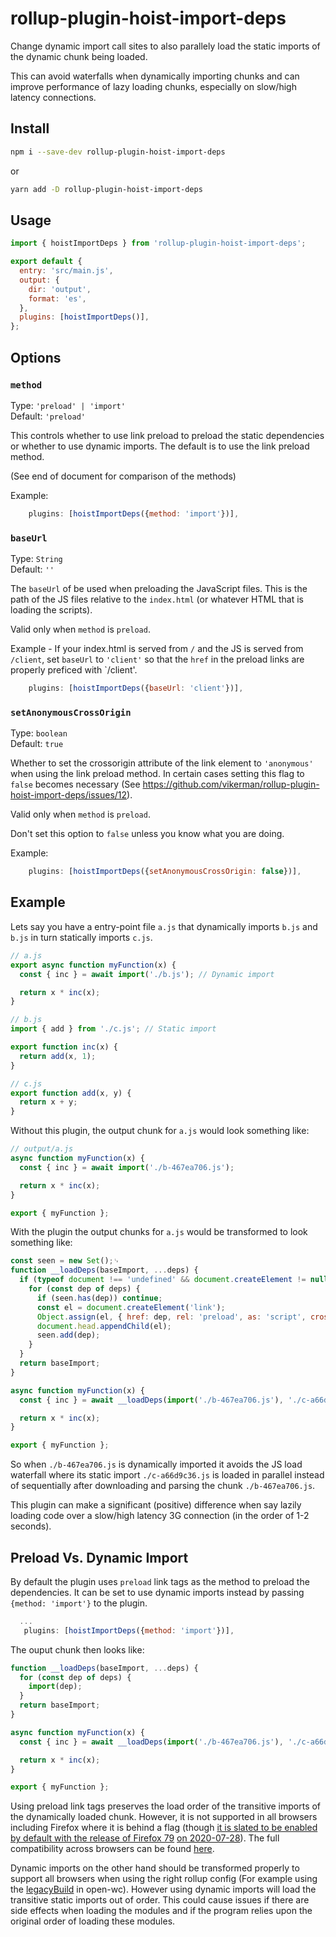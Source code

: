 # rollup-plugin-hoist-import-deps

Change dynamic import call sites to also parallely load the static imports of the dynamic chunk being loaded.

This can avoid waterfalls when dynamically importing chunks and can improve performance of lazy loading chunks, especially on slow/high latency connections.

## Install

```sh
npm i --save-dev rollup-plugin-hoist-import-deps
```

or

```sh
yarn add -D rollup-plugin-hoist-import-deps
```

## Usage

```js
import { hoistImportDeps } from 'rollup-plugin-hoist-import-deps';

export default {
  entry: 'src/main.js',
  output: {
    dir: 'output',
    format: 'es',
  },
  plugins: [hoistImportDeps()],
};
```

## Options

### `method`

Type: `'preload' | 'import'`<br>
Default: `'preload'`

This controls whether to use link preload to preload the static dependencies or whether to use dynamic imports. The default is to use the link preload method.

(See end of document for comparison of the methods)

Example:

```js
    plugins: [hoistImportDeps({method: 'import'})],
```

### `baseUrl`

Type: `String`<br>
Default: `''`

The `baseUrl` of be used when preloading the JavaScript files. This is the path of the JS files relative to the `index.html` (or whatever HTML that is loading the scripts).

Valid only when `method` is `preload`.

Example - If your index.html is served from `/` and the JS is served from `/client`, set `baseUrl` to `'client'` so that the
`href` in the preload links are properly preficed with `/client'.

```js
    plugins: [hoistImportDeps({baseUrl: 'client'})],
```

### `setAnonymousCrossOrigin`

Type: `boolean`<br>
Default: `true`

Whether to set the crossorigin attribute of the link element to `'anonymous'` when using the link preload method. In certain cases setting this flag to `false` becomes necessary (See https://github.com/vikerman/rollup-plugin-hoist-import-deps/issues/12).

Valid only when `method` is `preload`.

Don't set this option to `false` unless you know what you are doing.

Example:

```js
    plugins: [hoistImportDeps({setAnonymousCrossOrigin: false})],
```

## Example

Lets say you have a entry-point file `a.js` that dynamically imports `b.js`
and `b.js` in turn statically imports `c.js`.

```js
// a.js
export async function myFunction(x) {
  const { inc } = await import('./b.js'); // Dynamic import

  return x * inc(x);
}
```

```js
// b.js
import { add } from './c.js'; // Static import

export function inc(x) {
  return add(x, 1);
}
```

```js
// c.js
export function add(x, y) {
  return x + y;
}
```

Without this plugin, the output chunk for `a.js` would look something like:

```js
// output/a.js
async function myFunction(x) {
  const { inc } = await import('./b-467ea706.js');

  return x * inc(x);
}

export { myFunction };
```

With the plugin the output chunks for `a.js` would be transformed to look
something like:

```js
const seen = new Set();␊
function __loadDeps(baseImport, ...deps) {
  if (typeof document !== 'undefined' && document.createElement != null && document.head != null) {
    for (const dep of deps) {
      if (seen.has(dep)) continue;
      const el = document.createElement('link');
      Object.assign(el, { href: dep, rel: 'preload', as: 'script', crossorigin: 'anonymous', onload: () => el.remove() });
      document.head.appendChild(el);
      seen.add(dep);
    }
  }
  return baseImport;
}

async function myFunction(x) {
  const { inc } = await __loadDeps(import('./b-467ea706.js'), './c-a66d9c36.js');

  return x * inc(x);
}

export { myFunction };
```

So when `./b-467ea706.js` is dynamically imported it avoids the JS load
waterfall where its static import `./c-a66d9c36.js` is loaded in parallel
instead of sequentially after downloading and parsing the chunk
`./b-467ea706.js`.

This plugin can make a significant (positive) difference when say lazily loading
code over a slow/high latency 3G connection (in the order of 1-2 seconds).

## Preload Vs. Dynamic Import

By default the plugin uses `preload` link tags as the method to preload the
dependencies. It can be set to use dynamic imports instead by passing `{method: 'import'}` to the plugin.

```js
  ...
   plugins: [hoistImportDeps({method: 'import'})],
```

The ouput chunk then looks like:

```js
function __loadDeps(baseImport, ...deps) {
  for (const dep of deps) {
    import(dep);
  }
  return baseImport;
}

async function myFunction(x) {
  const { inc } = await __loadDeps(import('./b-467ea706.js'), './c-a66d9c36.js');

  return x * inc(x);
}

export { myFunction };
```

Using preload link tags preserves the load order of the transitive imports of
the dynamically loaded chunk. However, it is not supported in all browsers
including Firefox where it is behind a flag (though [it is slated to be enabled by default with the release of Firefox 79](https://developer.mozilla.org/en-US/docs/Mozilla/Firefox/Experimental_features#HTML) [on 2020-07-28](https://wiki.mozilla.org/Release_Management/Calendar)). The full compatibility across
browsers can be found [here](https://caniuse.com/#feat=link-rel-preload).

Dynamic imports on the other hand should be transformed properly to support
all browsers when using the right rollup config (For example using the
[legacyBuild](https://open-wc.org/building/building-rollup.html#supporting-older-browsers) in open-wc).
However using dynamic imports will load the transitive static imports out of order.
This could cause issues if there are side effects when loading the modules and if the program
relies upon the original order of loading these modules.
